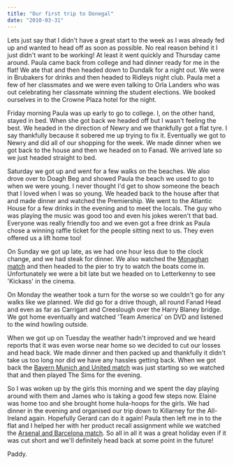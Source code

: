 ```yaml
---
title: "Our first trip to Donegal"
date: "2010-03-31"
---
```

Lets just say that I didn't have a great start to the week as I was already fed up and wanted to head off as soon as possible. No real reason behind it I just didn't want to be working! At least it went quickly and Thursday came around. Paula came back from college and had dinner ready for me in the flat! We ate that and then headed down to Dundalk for a night out. We were in Brubakers for drinks and then headed to Ridleys night club. Paula met a few of her classmates and we were even talking to Orla Landers who was out celebrating her classmate winning the student elections. We booked ourselves in to the Crowne Plaza hotel for the night.

Friday morning Paula was up early to go to college. I, on the other hand, stayed in bed. When she got back we headed off but I wasn't feeling the best. We headed in the direction of Newry and we thankfully got a flat tyre. I say thankfully because it sobered me up trying to fix it. Eventually we got to Newry and did all of our shopping for the week. We made dinner when we got back to the house and then we headed on to Fanad. We arrived late so we just headed straight to bed.

Saturday we got up and went for a few walks on the beaches. We also drove over to Doagh Beg and showed Paula the beach we used to go to when we were young. I never thought I'd get to show someone the beach that I loved when I was so young. We headed back to the house after that and made dinner and watched the Premiership. We went to the Atlantic House for a few drinks in the evening and to meet the locals. The guy who was playing the music was good too and even his jokes weren't that bad. Everyone was really friendly too and we even got a free drink as Paula chose a winning raffle ticket for the people sitting next to us. They even offered us a lift home too!

On Sunday we got up late, as we had one hour less due to the clock change, and we had steak for dinner. We also watched the [Monaghan match](http://www.rte.ie/sport/gaa/championship/2010/0328/mayo_monaghan.html) and then headed to the pier to try to watch the boats come in. Unfortunately we were a bit late but we headed on to Letterkenny to see 'Kickass' in the cinema.

On Monday the weather took a turn for the worse so we couldn't go for any walks like we planned. We did go for a drive though, all round Fanad Head and even as far as Carrigart and Creeslough over the Harry Blaney bridge. We got home eventually and watched 'Team America' on DVD and listened to the wind howling outside.

When we got up on Tuesday the weather hadn't improved and we heard reports that it was even worse near home so we decided to cut our losses and head back. We made dinner and then packed up and thankfully it didn't take us too long nor did we have any hassles getting back. When we got back the [Bayern Munich and United match](http://www.rte.ie/sport/soccer/2010/0330/bayern_manutd.html) was just starting so we watched that and then played The Sims for the evening.

So I was woken up by the girls this morning and we spent the day playing around with them and James who is taking a good few steps now. Elaine was home too and she brought home hula-hoops for the girls. We had dinner in the evening and organised our trip down to Killarney for the All-Ireland again. Hopefully Gerard can do it again! Paula then left me in to the flat and I helped her with her product recall assignment while we watched the [Arsenal and Barcelona match](http://www.rte.ie/sport/soccer/2010/0331/arsenal_barcelona1.html). So all in all it was a great holiday even if it was cut short and we'll definitely head back at some point in the future!

Paddy.